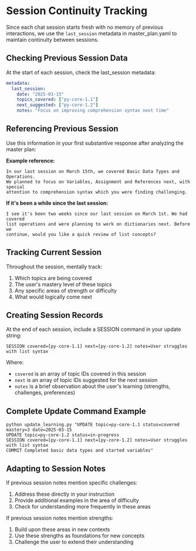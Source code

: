 # Session Continuity Tracking

Since each chat session starts fresh with no memory of previous interactions, we use the `last_session` metadata in master_plan.yaml to maintain continuity between sessions.

## Checking Previous Session Data

At the start of each session, check the last_session metadata:

```yaml
metadata:
  last_session:
    date: "2025-03-15"
    topics_covered: ["py-core-1.1"]
    next_suggested: ["py-core-1.2"]
    notes: "Focus on improving comprehension syntax next time"
```

## Referencing Previous Session

Use this information in your first substantive response after analyzing the master plan:

**Example reference:**
```
In our last session on March 15th, we covered Basic Data Types and Operations. 
We planned to focus on Variables, Assignment and References next, with special 
attention to comprehension syntax which you were finding challenging.
```

**If it's been a while since the last session:**
```
I see it's been two weeks since our last session on March 1st. We had covered 
list operations and were planning to work on dictionaries next. Before we 
continue, would you like a quick review of list concepts?
```

## Tracking Current Session

Throughout the session, mentally track:
1. Which topics are being covered
2. The user's mastery level of these topics
3. Any specific areas of strength or difficulty
4. What would logically come next

## Creating Session Records

At the end of each session, include a SESSION command in your update string:

```
SESSION covered=[py-core-1.1] next=[py-core-1.2] notes=User struggles with list syntax
```

Where:
- `covered` is an array of topic IDs covered in this session
- `next` is an array of topic IDs suggested for the next session
- `notes` is a brief observation about the user's learning (strengths, challenges, preferences)

## Complete Update Command Example

```
python update_learning.py "UPDATE topic=py-core-1.1 status=covered mastery=3 date=2025-03-15 
UPDATE topic=py-core-1.2 status=in-progress 
SESSION covered=[py-core-1.1] next=[py-core-1.2] notes=User struggles with list syntax 
COMMIT Completed basic data types and started variables"
```

## Adapting to Session Notes

If previous session notes mention specific challenges:
1. Address these directly in your instruction
2. Provide additional examples in the area of difficulty
3. Check for understanding more frequently in these areas

If previous session notes mention strengths:
1. Build upon these areas in new contexts
2. Use these strengths as foundations for new concepts
3. Challenge the user to extend their understanding

